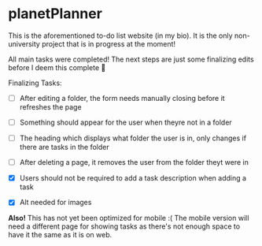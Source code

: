 # planetPlanner
This is the aforementioned to-do list website (in my bio). It is the only non-university project that is in progress at the moment!

All main tasks were completed! The next steps are just some finalizing edits before I deem this complete 🤯

Finalizing Tasks: 
- [ ] After editing a folder, the form needs manually closing before it refreshes the page
- [ ] Something should appear for the user when theyre not in a folder
- [ ] The heading which displays what folder the user is in, only changes if there are tasks in the folder
- [ ] After deleting a page, it removes the user from the folder theyt were in
- [x] Users should not be required to add a task description when adding a task
- [x] Alt needed for images


**Also!** This has not yet been optimized for mobile :( The mobile version will need a different page for showing tasks as there's not enough space to have it the same as it is on web.
